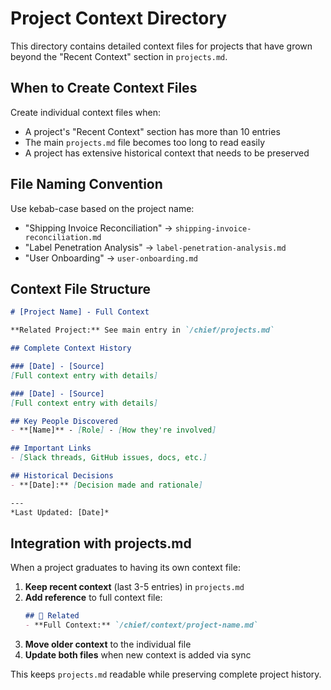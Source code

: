 # Project Context Directory

This directory contains detailed context files for projects that have grown beyond the "Recent Context" section in `projects.md`.

## When to Create Context Files

Create individual context files when:
- A project's "Recent Context" section has more than 10 entries
- The main `projects.md` file becomes too long to read easily
- A project has extensive historical context that needs to be preserved

## File Naming Convention

Use kebab-case based on the project name:
- "Shipping Invoice Reconciliation" → `shipping-invoice-reconciliation.md`
- "Label Penetration Analysis" → `label-penetration-analysis.md`
- "User Onboarding" → `user-onboarding.md`

## Context File Structure

```markdown
# [Project Name] - Full Context

**Related Project:** See main entry in `/chief/projects.md`

## Complete Context History

### [Date] - [Source]
[Full context entry with details]

### [Date] - [Source]  
[Full context entry with details]

## Key People Discovered
- **[Name]** - [Role] - [How they're involved]

## Important Links
- [Slack threads, GitHub issues, docs, etc.]

## Historical Decisions
- **[Date]:** [Decision made and rationale]

---
*Last Updated: [Date]*
```

## Integration with projects.md

When a project graduates to having its own context file:

1. **Keep recent context** (last 3-5 entries) in `projects.md`
2. **Add reference** to full context file:
   ```markdown
   ## 🔗 Related
   - **Full Context:** `/chief/context/project-name.md`
   ```
3. **Move older context** to the individual file
4. **Update both files** when new context is added via sync

This keeps `projects.md` readable while preserving complete project history.
